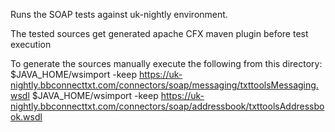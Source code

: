 Runs the SOAP tests against uk-nightly environment.

The tested sources get generated apache CFX maven plugin before test execution

To generate the sources manually execute the following from this directory:
$JAVA_HOME/wsimport -keep https://uk-nightly.bbconnecttxt.com/connectors/soap/messaging/txttoolsMessaging.wsdl
$JAVA_HOME/wsimport -keep https://uk-nightly.bbconnecttxt.com/connectors/soap/addressbook/txttoolsAddressbook.wsdl